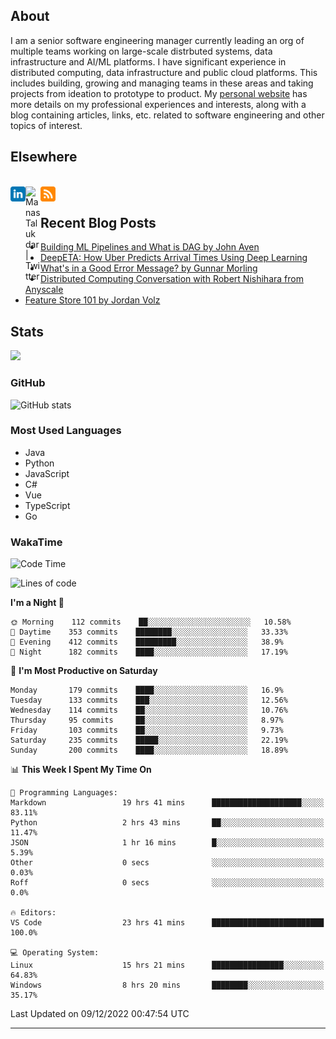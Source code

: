 ## About

I am a senior software engineering manager currently leading an org of multiple teams working on large-scale distrbuted systems, data infrastructure and AI/ML platforms. I have significant experience in distributed computing, data infrastructure and public cloud platforms. This includes building, growing and managing teams in these areas and taking projects from ideation to prototype to product. My [personal website](https://manastalukdar.github.io/) has more details on my professional experiences and interests, along with a blog containing articles, links, etc. related to software engineering and other topics of interest.

## Elsewhere

</br>

<a href="https://www.linkedin.com/in/manastalukdar" target="_blank">
  <img align="left" alt="Manas Talukdar | Linkedin" width="24px" src="https://raw.githubusercontent.com/edent/SuperTinyIcons/master/images/svg/linkedin.svg" />
</a>
<a href="https://www.twitter.com/manastalukdar" target="_blank">
  <img align="left" alt="Manas Talukdar | Twitter" width="24px" src="https://github.com/TheDudeThatCode/TheDudeThatCode/blob/master/Assets/Twitter.svg" />
</a>
<a href="https://manastalukdar.github.io/" target="_blank">
  <img align="left" alt="Manas Talukdar | Website" width="24px" src="https://github.com/edent/SuperTinyIcons/blob/master/images/svg/rss.svg" />
</a>

</br>

## Recent Blog Posts

<!-- BLOG:START -->
- [Building ML Pipelines and What is DAG by John Aven](https://manastalukdar.github.io/blog/2022/03/21/building-ml-pipelines-dag/)
- [DeepETA: How Uber Predicts Arrival Times Using Deep Learning](https://manastalukdar.github.io/blog/2022/03/21/deepeta-uber-predicts-arrival-times-deep-learning/)
- [What&#39;s in a Good Error Message? by Gunnar Morling](https://manastalukdar.github.io/blog/2022/02/11/good-error-message-gunnar-morling/)
- [Distributed Computing Conversation with Robert Nishihara from Anyscale](https://manastalukdar.github.io/blog/2022/01/24/distributed-computing-conversation-robert-nishihara-anyscale/)
- [Feature Store 101 by Jordan Volz](https://manastalukdar.github.io/blog/2022/01/22/feature-store-101-jordan-volz/)
<!-- BLOG:END -->

## Stats

![](https://komarev.com/ghpvc/?username=manastalukdar)

### GitHub

![GitHub stats](https://github-readme-stats.vercel.app/api?username=manastalukdar&show_icons=true&hide_border=true&hide_rank=true&hide_title=true&icon_color=79ff97&text_color=cecac3&bg_color=4d4b4b)

### Most Used Languages

- Java
- Python
- JavaScript
- C#
- Vue
- TypeScript
- Go

<!--
![Top Langs](https://github-readme-stats.vercel.app/api/top-langs/?username=manastalukdar&layout=compact&hide_border=true&hide_title=true&icon_color=79ff97&text_color=cecac3&bg_color=4d4b4b)
-->

### WakaTime

<!--START_SECTION:waka-->
![Code Time](http://img.shields.io/badge/Code%20Time-3%2C100%20hrs%2014%20mins-blue)

![Lines of code](https://img.shields.io/badge/From%20Hello%20World%20I%27ve%20Written-16%20Thousand%20lines%20of%20code-blue)

**I'm a Night 🦉** 

```text
🌞 Morning    112 commits    ██░░░░░░░░░░░░░░░░░░░░░░░   10.58% 
🌆 Daytime    353 commits    ████████░░░░░░░░░░░░░░░░░   33.33% 
🌃 Evening    412 commits    █████████░░░░░░░░░░░░░░░░   38.9% 
🌙 Night      182 commits    ████░░░░░░░░░░░░░░░░░░░░░   17.19%

```
📅 **I'm Most Productive on Saturday** 

```text
Monday       179 commits    ████░░░░░░░░░░░░░░░░░░░░░   16.9% 
Tuesday      133 commits    ███░░░░░░░░░░░░░░░░░░░░░░   12.56% 
Wednesday    114 commits    ██░░░░░░░░░░░░░░░░░░░░░░░   10.76% 
Thursday     95 commits     ██░░░░░░░░░░░░░░░░░░░░░░░   8.97% 
Friday       103 commits    ██░░░░░░░░░░░░░░░░░░░░░░░   9.73% 
Saturday     235 commits    █████░░░░░░░░░░░░░░░░░░░░   22.19% 
Sunday       200 commits    ████░░░░░░░░░░░░░░░░░░░░░   18.89%

```


📊 **This Week I Spent My Time On** 

```text
💬 Programming Languages: 
Markdown                 19 hrs 41 mins      ████████████████████░░░░░   83.11% 
Python                   2 hrs 43 mins       ██░░░░░░░░░░░░░░░░░░░░░░░   11.47% 
JSON                     1 hr 16 mins        █░░░░░░░░░░░░░░░░░░░░░░░░   5.39% 
Other                    0 secs              ░░░░░░░░░░░░░░░░░░░░░░░░░   0.03% 
Roff                     0 secs              ░░░░░░░░░░░░░░░░░░░░░░░░░   0.0%

🔥 Editors: 
VS Code                  23 hrs 41 mins      █████████████████████████   100.0%

💻 Operating System: 
Linux                    15 hrs 21 mins      ████████████████░░░░░░░░░   64.83% 
Windows                  8 hrs 20 mins       ████████░░░░░░░░░░░░░░░░░   35.17%

```


 Last Updated on 09/12/2022 00:47:54 UTC
<!--END_SECTION:waka-->

---

<!--

**manastalukdar/manastalukdar** is a ✨ _special_ ✨ repository because its `README.md` (this file) appears on your GitHub profile.

Here are some ideas to get you started:

- 🔭 I’m currently working on ...
- 🌱 I’m currently learning ...
- 👯 I’m looking to collaborate on ...
- 🤔 I’m looking for help with ...
- 💬 Ask me about ...
- 📫 How to reach me: ...
- 😄 Pronouns: ...
- ⚡ Fun fact: ...
-->
